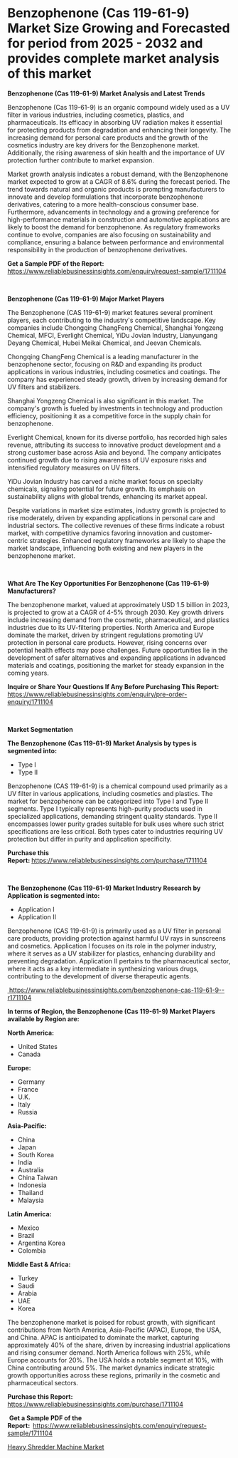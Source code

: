 <p><h1>Benzophenone (Cas 119-61-9) Market Size Growing and Forecasted for period from 2025 - 2032 and provides complete market analysis of this market</h1></p><p><strong>Benzophenone (Cas 119-61-9) Market Analysis and Latest Trends</strong></p>
<p><p>Benzophenone (Cas 119-61-9) is an organic compound widely used as a UV filter in various industries, including cosmetics, plastics, and pharmaceuticals. Its efficacy in absorbing UV radiation makes it essential for protecting products from degradation and enhancing their longevity. The increasing demand for personal care products and the growth of the cosmetics industry are key drivers for the Benzophenone market. Additionally, the rising awareness of skin health and the importance of UV protection further contribute to market expansion.</p><p>Market growth analysis indicates a robust demand, with the Benzophenone market expected to grow at a CAGR of 8.6% during the forecast period. The trend towards natural and organic products is prompting manufacturers to innovate and develop formulations that incorporate benzophenone derivatives, catering to a more health-conscious consumer base. Furthermore, advancements in technology and a growing preference for high-performance materials in construction and automotive applications are likely to boost the demand for benzophenone. As regulatory frameworks continue to evolve, companies are also focusing on sustainability and compliance, ensuring a balance between performance and environmental responsibility in the production of benzophenone derivatives.</p></p>
<p><strong>Get a Sample PDF of the Report:&nbsp;</strong> <a href="https://www.reliablebusinessinsights.com/enquiry/request-sample/1711104?utm_campaign=3035&utm_medium=2&utm_source=Github&utm_content=ia&utm_term=27032025&utm_id=benzophenone-cas-119-61-9">https://www.reliablebusinessinsights.com/enquiry/request-sample/1711104</a></p>
<p>&nbsp;</p>
<p><strong>Benzophenone (Cas 119-61-9) Major Market Players</strong></p>
<p><p>The Benzophenone (CAS 119-61-9) market features several prominent players, each contributing to the industry's competitive landscape. Key companies include Chongqing ChangFeng Chemical, Shanghai Yongzeng Chemical, MFCI, Everlight Chemical, YiDu Jovian Industry, Lianyungang Deyang Chemical, Hubei Meikai Chemical, and Jeevan Chemicals.</p><p>Chongqing ChangFeng Chemical is a leading manufacturer in the benzophenone sector, focusing on R&D and expanding its product applications in various industries, including cosmetics and coatings. The company has experienced steady growth, driven by increasing demand for UV filters and stabilizers.</p><p>Shanghai Yongzeng Chemical is also significant in this market. The company's growth is fueled by investments in technology and production efficiency, positioning it as a competitive force in the supply chain for benzophenone.</p><p>Everlight Chemical, known for its diverse portfolio, has recorded high sales revenue, attributing its success to innovative product development and a strong customer base across Asia and beyond. The company anticipates continued growth due to rising awareness of UV exposure risks and intensified regulatory measures on UV filters.</p><p>YiDu Jovian Industry has carved a niche market focus on specialty chemicals, signaling potential for future growth. Its emphasis on sustainability aligns with global trends, enhancing its market appeal.</p><p>Despite variations in market size estimates, industry growth is projected to rise moderately, driven by expanding applications in personal care and industrial sectors. The collective revenues of these firms indicate a robust market, with competitive dynamics favoring innovation and customer-centric strategies. Enhanced regulatory frameworks are likely to shape the market landscape, influencing both existing and new players in the benzophenone market.</p></p>
<p>&nbsp;</p>
<p><strong>What Are The Key Opportunities For Benzophenone (Cas 119-61-9) Manufacturers?</strong></p>
<p><p>The benzophenone market, valued at approximately USD 1.5 billion in 2023, is projected to grow at a CAGR of 4-5% through 2030. Key growth drivers include increasing demand from the cosmetic, pharmaceutical, and plastics industries due to its UV-filtering properties. North America and Europe dominate the market, driven by stringent regulations promoting UV protection in personal care products. However, rising concerns over potential health effects may pose challenges. Future opportunities lie in the development of safer alternatives and expanding applications in advanced materials and coatings, positioning the market for steady expansion in the coming years.</p></p>
<p><strong>Inquire or Share Your Questions If Any Before Purchasing This Report:</strong> <a href="https://www.reliablebusinessinsights.com/enquiry/pre-order-enquiry/1711104?utm_campaign=3035&utm_medium=2&utm_source=Github&utm_content=ia&utm_term=27032025&utm_id=benzophenone-cas-119-61-9">https://www.reliablebusinessinsights.com/enquiry/pre-order-enquiry/1711104</a></p>
<p>&nbsp;</p>
<p><strong>Market Segmentation</strong></p>
<p><strong>The Benzophenone (Cas 119-61-9) Market Analysis by types is segmented into:</strong></p>
<p><ul><li>Type I</li><li>Type II</li></ul></p>
<p><p>Benzophenone (CAS 119-61-9) is a chemical compound used primarily as a UV filter in various applications, including cosmetics and plastics. The market for benzophenone can be categorized into Type I and Type II segments. Type I typically represents high-purity products used in specialized applications, demanding stringent quality standards. Type II encompasses lower purity grades suitable for bulk uses where such strict specifications are less critical. Both types cater to industries requiring UV protection but differ in purity and application specificity.</p></p>
<p><strong>Purchase this Report:&nbsp;</strong><a href="https://www.reliablebusinessinsights.com/purchase/1711104?utm_campaign=3035&utm_medium=2&utm_source=Github&utm_content=ia&utm_term=27032025&utm_id=benzophenone-cas-119-61-9">https://www.reliablebusinessinsights.com/purchase/1711104</a></p>
<p>&nbsp;</p>
<p><strong>The Benzophenone (Cas 119-61-9) Market Industry Research by Application is segmented into:</strong></p>
<p><ul><li>Application I</li><li>Application II</li></ul></p>
<p><p>Benzophenone (CAS 119-61-9) is primarily used as a UV filter in personal care products, providing protection against harmful UV rays in sunscreens and cosmetics. Application I focuses on its role in the polymer industry, where it serves as a UV stabilizer for plastics, enhancing durability and preventing degradation. Application II pertains to the pharmaceutical sector, where it acts as a key intermediate in synthesizing various drugs, contributing to the development of diverse therapeutic agents.</p></p>
<p><a href="https://www.reliablebusinessinsights.com/benzophenone-cas-119-61-9--r1711104?utm_campaign=3035&utm_medium=2&utm_source=Github&utm_content=ia&utm_term=27032025&utm_id=benzophenone-cas-119-61-9">&nbsp;https://www.reliablebusinessinsights.com/benzophenone-cas-119-61-9--r1711104</a></p>
<p><strong>In terms of Region, the Benzophenone (Cas 119-61-9) Market Players available by Region are:</strong></p>
<p>
    <p> <strong> North America: </strong>
        <ul>
            <li>United States</li>
            <li>Canada</li>
        </ul>
        </p> 
    <p> <strong> Europe: </strong>
        <ul>
            <li>Germany</li>
            <li>France</li>
            <li>U.K.</li>
            <li>Italy</li>
            <li>Russia</li>
        </ul>
        </p> 
    <p> <strong> Asia-Pacific: </strong>
        <ul>
            <li>China</li>
            <li>Japan</li>
            <li>South Korea</li>
            <li>India</li>
            <li>Australia</li>
            <li>China Taiwan</li>
            <li>Indonesia</li>
            <li>Thailand</li>
            <li>Malaysia</li>
        </ul>
        </p> 
    <p> <strong> Latin America: </strong>
        <ul>
            <li>Mexico</li>
            <li>Brazil</li>
            <li>Argentina Korea</li>
            <li>Colombia</li>
        </ul>
        </p> 
    <p> <strong> Middle East & Africa: </strong>
        <ul>
            <li>Turkey</li>
            <li>Saudi</li>
            <li>Arabia</li>
            <li>UAE</li>
            <li>Korea</li>
        </ul>
    </p>
    </p>
<p><p>The benzophenone market is poised for robust growth, with significant contributions from North America, Asia-Pacific (APAC), Europe, the USA, and China. APAC is anticipated to dominate the market, capturing approximately 40% of the share, driven by increasing industrial applications and rising consumer demand. North America follows with 25%, while Europe accounts for 20%. The USA holds a notable segment at 10%, with China contributing around 5%. The market dynamics indicate strategic growth opportunities across these regions, primarily in the cosmetic and pharmaceutical sectors.</p></p>
<p><strong>Purchase this Report: </strong><a href="https://www.reliablebusinessinsights.com/purchase/1711104?utm_campaign=3035&utm_medium=2&utm_source=Github&utm_content=ia&utm_term=27032025&utm_id=benzophenone-cas-119-61-9">https://www.reliablebusinessinsights.com/purchase/1711104</a></p>
<p>&nbsp;<strong>Get a Sample PDF of the Report:&nbsp;&nbsp;</strong><a href="https://www.reliablebusinessinsights.com/enquiry/request-sample/1711104?utm_campaign=3035&utm_medium=2&utm_source=Github&utm_content=ia&utm_term=27032025&utm_id=benzophenone-cas-119-61-9">https://www.reliablebusinessinsights.com/enquiry/request-sample/1711104</a></p>
<p><strong></strong></p>
<p><p><a href="https://github.com/steegeneat/Market-Research-Report-List-1/blob/main/heavy-shredder-machine-market.md?utm_campaign=3035&utm_medium=2&utm_source=Github&utm_content=ia&utm_term=27032025&utm_id=benzophenone-cas-119-61-9">Heavy Shredder Machine Market</a></p></p>